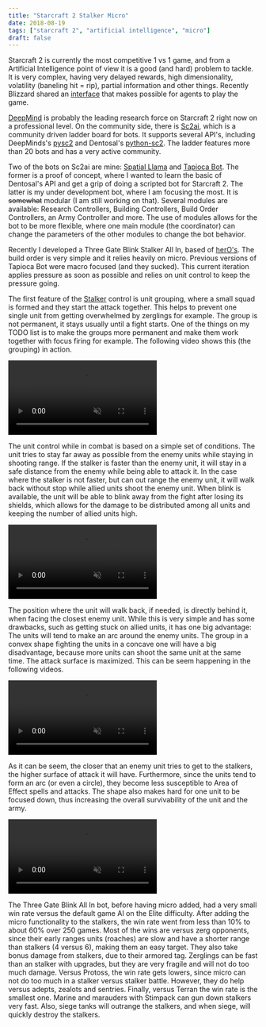 ```yaml
---
title: "Starcraft 2 Stalker Micro"
date: 2018-08-19
tags: ["starcraft 2", "artificial intelligence", "micro"]
draft: false
---
```



Starcraft 2 is currently the most competitive 1 vs 1 game, and from a
Artificial Intelligence point of view it is a good (and hard) problem to
tackle. It is very complex, having very delayed rewards, high dimensionality,
volatility (baneling hit = rip), partial information and other things. Recently
Blizzard shared an [interface](https://github.com/Blizzard/s2client-proto) that
makes possible for agents to play the game.


[DeepMind](https://deepmind.com/blog/deepmind-and-blizzard-open-starcraft-ii-ai-research-environment/)
is probably the leading research force on Starcraft 2 right now on a professional level.
On the community side, there is [Sc2ai](https://sc2ai.net/), which is a
community driven ladder board for bots. It supports several API's, including
DeepMinds's [pysc2](https://github.com/deepmind/pysc2) and Dentosal's
[python-sc2](https://github.com/Dentosal/python-sc2). The ladder features more
than 20 bots and has a very active community.


Two of the bots on Sc2ai are mine:
[Spatial Llama](https://github.com/h3nnn4n/h3nnn4n-sc2-ai/tree/master/SpatialLlama/SpatialLlama)
and [Tapioca Bot](https://github.com/h3nnn4n/h3nnn4n-sc2-ai/tree/master/TapiocaBot/TapiocaBot).
The former is a proof of concept, where I wanted to learn the basic of
Dentosal's API and get a grip of doing a scripted bot for Starcraft 2. The
latter is my under development bot, where I am focusing the most. It is
~~somewhat~~ modular (I am still working on that). Several modules are
available: Research Controllers, Building Controllers, Build Order Controllers,
an Army Controller and more. The use of modules allows for the bot to be more
flexible, where one main module (the coordinator) can change the parameters of
the other modules to change the bot behavior.


Recently I developed a Three Gate Blink Stalker All In, based of
[herO's](https://lotv.spawningtool.com/build/62763/). The build order is very
simple and it relies heavily on micro. Previous versions of Tapioca Bot were
macro focused (and they sucked). This current iteration applies pressure as soon
as possible and relies on unit control to keep the pressure going.


The first feature of the
[Stalker](https://liquipedia.net/starcraft2/Stalker_(Legacy_of_the_Void))
control is unit grouping, where a small squad is formed and they start the
attack together. This helps to prevent one single unit from getting overwhelmed
by zerglings for example. The group is not permanent, it stays usually until a
fight starts. One of the things on my TODO list is to make the groups more
permanent and make them work together with focus firing for example. The
following video shows this (the grouping) in action.


<video class="img-fluid" autoplay loop muted src="{% static 'videos/wait_for_allies.webm' %}"></video>


The unit control while in combat is based on a simple set of conditions. The
unit tries to stay far away as possible from the enemy units while staying in
shooting range. If the stalker is faster than the enemy unit, it will stay in a
safe distance from the enemy while being able to attack it. In the case where
the stalker is not faster, but can out range the enemy unit, it will walk back
without stop while allied units shoot the enemy unit. When blink is available,
the unit will be able to blink away from the fight after losing its shields,
which allows for the damage to be distributed among all units and keeping the
number of allied units high.


<video class="img-fluid" autoplay loop muted src="{% static 'videos/kite.webm' %}"></video>


The position where the unit will walk back, if needed, is directly behind it,
when facing the closest enemy unit. While this is very simple and has some
drawbacks, such as getting stuck on allied units, it has one big advantage: The
units will tend to make an arc around the enemy units. The group in a convex
shape fighting the units in a concave one will have a big disadvantage,
because more units can shoot the same unit at the same time. The attack surface
is maximized. This can be seem happening in the following videos.


<video class="img-fluid" autoplay loop muted src="{% static 'videos/arc1.webm' %}"></video>


As it can be seem, the closer that an enemy unit tries to get to the stalkers,
the higher surface of attack it will have. Furthermore, since the units tend to
form an arc (or even a circle), they become less susceptible to Area of Effect
spells and attacks. The shape also makes hard for one unit to be focused down,
thus increasing the overall survivability of the unit and the army.


<video class="img-fluid" autoplay loop muted src="{% static 'videos/arc2.webm' %}"></video>


The Three Gate Blink All In bot, before having micro added, had a very small
win rate versus the default game AI on the Elite difficulty. After adding the
micro functionality to the stalkers, the win rate went from less than 10% to
about 60% over 250 games. Most of the wins are versus zerg opponents, since
their early ranges units (roaches) are slow and have a shorter range than
stalkers (4 versus 6), making them an easy target. They also take bonus damage
from stalkers, due to their armored tag. Zerglings can be fast than an stalker
with upgrades, but they are very fragile and will not do too much damage.
Versus Protoss, the win rate gets lowers, since micro can not do too much in a
stalker versus stalker battle. However, they do help versus adepts, zealots and
sentries. Finally, versus Terran the win rate is the smallest one. Marine and
marauders with Stimpack can gun down stalkers very fast. Also, siege tanks will
outrange the stalkers, and when siege, will quickly destroy the stalkers.
